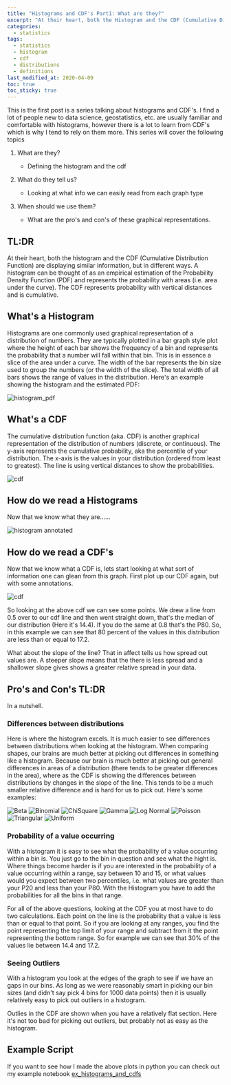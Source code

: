 ```yaml
---
title: "Histograms and CDF's Part1: What are they?"
excerpt: "At their heart, both the Histogram and the CDF (Cumulative Distribution Function) are displaying similar information, but in different ways. The Histogram (or PDF) represents the probability with areas. The CDF represents probability with vertical distances."
categories:
  - statistics
tags:
  - statistics
  - histogram
  - cdf
  - distributions
  - definitions
last_modified_at: 2020-04-09
toc: true
toc_sticky: true
---
```


This is the first post is a series talking about histograms and CDF's. I find a lot of people new to data science, geostatistics, etc. are usually familiar and comfortable with histograms, however there is a lot to learn from CDF's which is why I tend to rely on them more. This series will cover the following topics

1. What are they?
    - Defining the histogram and the cdf

2. What do they tell us?
    - Looking at what info we can easily read from each graph type

3. When should we use them?
    - What are the pro's and con's of these graphical representations.

## TL:DR

At their heart, both the histogram and the CDF (Cumulative Distribution Function) are displaying similar information, but in different ways. A histogram can be thought of as an empirical estimation of the Probability Density Function (PDF) and represents the probability with areas (i.e. area under the curve). The CDF represents probability with vertical distances and is cumulative.

## What's a Histogram

Histograms are one commonly used graphical representation of a distribution of numbers. They are typically plotted in a bar graph style plot where the height of each bar shows the frequency of a bin and represents the probability that a number will fall within that bin. This is in essence a slice of the area under a curve. The width of the bar represents the bin size used to group the numbers (or the width of the slice). The total width of all bars shows the range of values in the distribution. Here's an example showing the histogram and the estimated PDF:

<img src="/assets/images/2020/normal_histogram_pdf.png" style="max-width:300px" alt='histogram_pdf'>

## What's a CDF

The cumulative distribution function (aka. CDF) is another graphical representation of the distribution of numbers (discrete, or continuous). The y-axis represents the cumulative probability, aka the percentile of your distribution. The x-axis is the values in your distribution (ordered from least to greatest). The line is using vertical distances to show the probabilities.

<img src="/assets/images/2020/normal_cdf.png" style="max-width:300px" alt='cdf'>

## How do we read a Histograms

Now that we know what they are......

<img src="/assets/images/2020/normal_histogram_annotated.png" style="max-width:300px" alt='histogram annotated'>

## How do we read a CDF's

Now that we know what a CDF is, lets start looking at what sort of information one can glean from this graph. First plot up our CDF again, but with some annotations.

<img src="/assets/images/2020/normal_cdf_annotated.png" style="max-width:300px" alt='cdf'>

So looking at the above cdf we can see some points. We drew a line from 0.5 over to our cdf line and then went straight down, that's the median of our distribution (Here it's 14.4). If you do the same at 0.8 that's the P80. So, in this example we can see that 80 percent of the values in this distribution are less than or equal to 17.2.

What about the slope of the line? That in affect tells us how spread out values are. A steeper slope means that the there is less spread and a shallower slope gives shows a greater relative spread in your data.

## Pro's and Con's TL:DR

In a nutshell.

### Differences between distributions

Here is where the histogram excels. It is much easier to see differences between distributions when looking at the histogram. When comparing shapes, our brains are much better at picking out differences in something like a histogram. Because our brain is much better at picking out general differences in areas of a distribution (there tends to be greater differences in the area), where as the CDF is showing the differences between distributions by changes in the slope of the line. This tends to be a much smaller relative difference and is hard for us to pick out. Here's some examples:

<img src="/assets/images/2020/compare_hist_cdf_Beta.png" style="max-width:700px" alt='Beta'>

<img src="/assets/images/2020/compare_hist_cdf_Binomial.png" style="max-width:700px" alt='Binomial'>

<img src="/assets/images/2020/compare_hist_cdf_Chisquare.png" style="max-width:700px" alt='ChiSquare'>

<img src="/assets/images/2020/compare_hist_cdf_Gamma.png" style="max-width:700px" alt='Gamma'>

<img src="/assets/images/2020/compare_hist_cdf_Lognormal.png" style="max-width:700px" alt='Log Normal'>

<img src="/assets/images/2020/compare_hist_cdf_Poisson.png" style="max-width:700px" alt='Poisson'>

<img src="/assets/images/2020/compare_hist_cdf_Triangular.png" style="max-width:700px" alt='Triangular'>

<img src="/assets/images/2020/compare_hist_cdf_Uniform.png" style="max-width:700px" alt='Uniform'>

### Probability of a value occurring

With a histogram it is easy to see what the probability of a value occurring within a bin is. You just go to the bin in question and see what the hight is. Where things become harder is if you are interested in the probability of a value occurring within a range, say between 10 and 15, or what values would you expect between two percentiles, i.e. what values are greater than your P20 and less than your P80. With the Histogram you have to add the probabilities for all the bins in that range.

For all of the above questions, looking at the CDF you at most have to do two calculations. Each point on the line is the probability that a value is less than or equal to that point. So if you are looking at any ranges, you find the point representing the top limit of your range and subtract from it the point representing the bottom range. So for example we can see that 30% of the values lie between 14.4 and 17.2.

### Seeing Outliers

With a histogram you look at the edges of the graph to see if we have an gaps in our bins. As long as we were reasonably smart in picking our bin sizes (and didn't say pick 4 bins for 1000 data points) then it is usually relatively easy to pick out outliers in a histogram.

Outlies in the CDF are shown when you have a relatively flat section. Here it's not too bad for picking out outliers, but probably not as easy as the histogram.

## Example Script

If you want to see how I made the above plots in python you can check out my example notebook [ex_histograms_and_cdfs](https://github.com/tyleracorn/lessons/blob/master/Ex_histograms_and_CDFs.ipynb)
